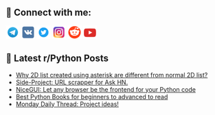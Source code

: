 ## 🔎 Connect with me:
[<img src="https://github.com/bullbesh/bullbesh/blob/main/images/Telegram.png" width="32" height="32" />](https://t.me/bullbesh)
[<img src="https://github.com/bullbesh/bullbesh/blob/main/images/VK.png" width="32" height="32" />](https://vk.com/bullbesh)
[<img src="https://github.com/bullbesh/bullbesh/blob/main/images/Twitter.png" width="32" height="32" />](https://twitter.com/bullbesh1)
[<img src="https://github.com/bullbesh/bullbesh/blob/main/images/Instagram.png" width="32" height="32" />](https://www.instagram.com/bullbesh)
[<img src="https://github.com/bullbesh/bullbesh/blob/main/images/Reddit.png" width="32" height="32" />](https://www.reddit.com/user/bullbesh)
[<img src="https://github.com/bullbesh/bullbesh/blob/main/images/YouTube.png" width="32" height="32" />](https://www.youtube.com/channel/UCtfjRs6uzgq5mfm8S06WTcg)

## 📕 Latest r/Python Posts
<!-- BLOG-POST-LIST:START -->
- [Why 2D list created using asterisk are different from normal 2D list?](https://www.reddit.com/r/Python/comments/10d8uqo/why_2d_list_created_using_asterisk_are_different/)
- [Side-Project: URL scrapper for Ask HN.](https://www.reddit.com/r/Python/comments/10d895x/sideproject_url_scrapper_for_ask_hn/)
- [NiceGUI: Let any browser be the frontend for your Python code](https://www.reddit.com/r/Python/comments/10d6ugv/nicegui_let_any_browser_be_the_frontend_for_your/)
- [Best Python Books for beginners to advanced to read](https://www.reddit.com/r/Python/comments/10d1prx/best_python_books_for_beginners_to_advanced_to/)
- [Monday Daily Thread: Project ideas!](https://www.reddit.com/r/Python/comments/10cz8rg/monday_daily_thread_project_ideas/)
<!-- BLOG-POST-LIST:END -->
